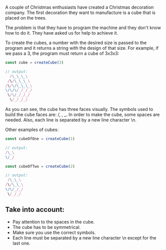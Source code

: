A couple of Christmas enthusiasts have created a Christmas decoration company. The first decoration they want to manufacture is a cube that is placed on the trees.

The problem is that they have to program the machine and they don't know how to do it. They have asked us for help to achieve it.

To create the cubes, a number with the desired size is passed to the program and it returns a string with the design of that size. For example, if we pass a 3, the program must return a cube of 3x3x3:

```js
const cube = createCube(3)

// output:
  /\_\_\_\
 /\/\_\_\_\
/\/\/\_\_\_\
\/\/\/_/_/_/
 \/\/_/_/_/
  \/_/_/_/
```

As you can see, the cube has three faces visually. The symbols used to build the cube faces are: /, \, _. In order to make the cube, some spaces are needed. Also, each line is separated by a new line character \n.

Other examples of cubes:

```js
const cubeOfOne = createCube(1)

// output:
/\_\
\/_/
```

```js
const cubeOfTwo = createCube(2)

// output:
 /\_\_\
/\/\_\_\
\/\/_/_/
 \/_/_/
```

## Take into account:

- Pay attention to the spaces in the cube.
- The cube has to be symmetrical.
- Make sure you use the correct symbols.
- Each line must be separated by a new line character \n except for the last one.
